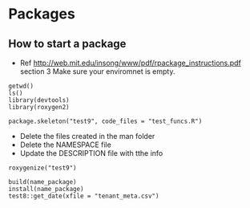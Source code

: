 # Packages
## How to start a package
- Ref http://web.mit.edu/insong/www/pdf/rpackage_instructions.pdf section 3
Make sure your enviromnet is empty.

```
getwd()
ls()
library(devtools)
library(roxygen2)
```
```
package.skeleton("test9", code_files = "test_funcs.R")
```
- Delete the files created in the man folder
- Delete the NAMESPACE file
- Update the DESCRIPTION file with tthe info
```
roxygenize("test9")
```
```
build(name_package)
install(name_package)
test8::get_date(xfile = "tenant_meta.csv")
```
